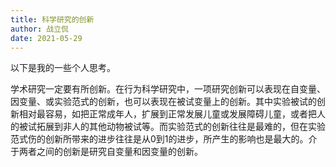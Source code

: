```yaml
---
title: 科学研究的创新
author: 战立侃
date: 2021-05-29
---
```

以下是我的一些个人思考。

学术研究一定要有所创新。在行为科学研究中，一项研究创新可以表现在自变量、因变量、或实验范式的创新，也可以表现在被试变量上的创新。其中实验被试的创新相对最容易，如把正常成年人，扩展到正常发展儿童或发展障碍儿童，或者把人的被试拓展到非人的其他动物被试等。而实验范式的创新往往是最难的，但在实验范式伤的创新所带来的进步往往是从0到1的进步，所产生的影响也是最大的。介于两者之间的创新是研究自变量和因变量的创新。